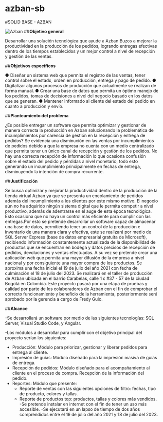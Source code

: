 # azban-sb

#SOLID BASE - AZBAN

![Azban](C:\Users\Asus\Documents\azban-img.png)
##**Objetivo general**

Desarrollar una solución tecnológica que ayude a Azban Buzos a mejorar la productividad en la producción de los pedidos, logrando entregas efectivas dentro de los tiempos establecidos y un mejor control a nivel de recepción y gestión de las ventas.


##**Objetivos específicos**

●	Diseñar un sistema web que permita el registro de las ventas, tener control sobre el estado, orden en producción, entrega y pago de pedido.
●	Digitalizar algunos procesos de producción que actualmente se realizan de forma manual.
●	Crear una base de datos que permita un óptimo manejo de los pedidos, tomas de decisiones a nivel del negocio basado en los datos que se generan.
●	Mantener informado al cliente del estado del pedido en cuanto a producción y envío.

##**Planteamiento del problema**

¿Es posible entregar un software que permita optimizar y gestionar de manera correcta la producción en Azban solucionando la problemática de incumplimientos por carencia de gestión en la recepción y entrega de pedidos?
Se evidencia una disminución en las ventas por incumplimientos de pedidos debido a que la empresa no cuenta con un medio centralizado que permita tener un único canal de recepción y gestión de los pedidos. No hay una correcta recepción de información lo que ocasiona confusión sobre el estado del pedido y pérdidas a nivel monetario, todo esto generando un incumplimiento principalmente en fechas de entrega, disminuyendo la intención de compra recurrente.

##**Justificación**

Se busca optimizar y mejorar la productividad dentro de la producción de la tienda virtual Azban ya que se presenta un encolamiento de pedidos además del incumplimiento a los clientes por este mismo motivo. El negocio aún no ha adquirido ningún sistema digital que le permita competir a nivel productivo, además de adentrarse en el auge de esta época tecnológica. Esto ocasiona que no haya un control más eficiente para cumplir con las entregas.Por esto se pretende desarrollar un software capaz de almacenar una base de datos, permitiendo tener un control de la producción e inventario de una manera clara y efectiva, este se realizará por medio de SQL Server Express (base de datos empresarial gratuita de Microsoft), recibiendo información constantemente actualizada de la disponibilidad de productos que se encuentran en bodega y datos precisos de recepción de pedidos, devoluciones y ventas efectuadas. A su vez se pretende crear una aplicación web que permita una mayor difusión de la empresa a nivel nacional y por consiguiente una mayor compra de los productos. Se aproxima una fecha inicial el 19 de julio del año 2021 con fecha de culminación el 18 de julio del 2023. Se realizará en el taller de producción de Azban ubicada en el barrio Carabelas, calle 1 c #37 - 57  de la ciudad Bogotá en Colombia. Este proyecto pasará por una etapa de pruebas y calidad por parte de los colaboradores de Azban con el fin de comprobar el correcto funcionamiento y beneficio de la herramienta, posteriormente será aprobado por la gerencia a cargo de Fredy Guio.

##**Alcance**

-Se desarrollará un software por medio de las siguientes tecnologías: SQL Server, Visual Studio Code, y Angular.

-Los módulos a desarrollar para cumplir con el objetivo principal del proyecto serían los siguientes:
*	Producción: Módulo para priorizar, gestionar y liberar pedidos para entrega al cliente.
*	Impresión de guías: Módulo diseñado para la impresión masiva de guías de entrega.
*	Recepción de pedidos: Módulo diseñado para el acompañamiento al cliente en el proceso de compra. Recepción de la información del pedido.
*	Reportes: Módulo que presente:
    *	Reporte de ventas con las siguientes opciones de filtro: fechas, tipo de producto, colores y tallas.
    *	Reporte de productos top: productos, tallas y colores más vendidos.
-Se pretende instalar en internet con el fin de tener un uso más accesible.
-Se ejecutará en un lapso de tiempo de dos años comprendidos entre el 19 de julio del año 2021 y 18 de julio del 2023.
